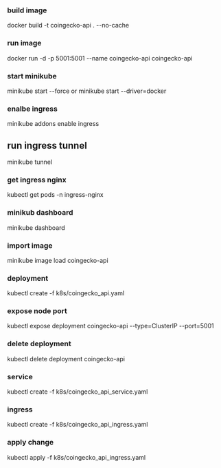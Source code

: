 ### build image 
docker build -t coingecko-api . --no-cache

### run image
docker run -d -p 5001:5001 --name coingecko-api coingecko-api

### start minikube
minikube start --force
or
minikube start --driver=docker

### enalbe ingress
minikube addons enable ingress

## run ingress tunnel 
minikube tunnel

### get ingress nginx
kubectl get pods -n ingress-nginx

### minikub dashboard
minikube dashboard

### import image
minikube image load coingecko-api

### deployment
kubectl create -f k8s/coingecko_api.yaml

### expose node port
kubectl expose deployment coingecko-api --type=ClusterIP --port=5001

### delete deployment
kubectl delete deployment coingecko-api

### service
kubectl create -f k8s/coingecko_api_service.yaml

### ingress
kubectl create -f k8s/coingecko_api_ingress.yaml

### apply change
kubectl apply -f k8s/coingecko_api_ingress.yaml